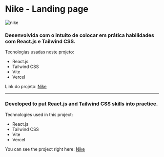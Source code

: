 # Nike - Landing page

![nike](https://github.com/AttosSouza/Calculator/assets/87350423/0454d0a0-e28a-4079-acbd-2d17eb570330)

### Desenvolvida com o intuito de colocar em prática habilidades com React.js e Tailwind CSS.

Tecnologias usadas neste projeto:

- React.js
- Tailwind CSS
- Vite
- Vercel

Link do projeto: [Nike](https://nike-five-gold.vercel.app/)

--------------------------------------------------------------------------------

### Developed to put React.js and Tailwind CSS skills into practice.

Technologies used in this project:

- React.js
- Tailwind CSS
- Vite
- Vercel

You can see the project right here: [Nike](https://nike-five-gold.vercel.app/)
